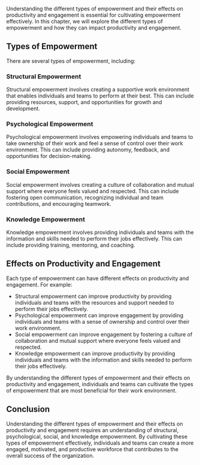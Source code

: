 
Understanding the different types of empowerment and their effects on productivity and engagement is essential for cultivating empowerment effectively. In this chapter, we will explore the different types of empowerment and how they can impact productivity and engagement.

Types of Empowerment
--------------------

There are several types of empowerment, including:

### Structural Empowerment

Structural empowerment involves creating a supportive work environment that enables individuals and teams to perform at their best. This can include providing resources, support, and opportunities for growth and development.

### Psychological Empowerment

Psychological empowerment involves empowering individuals and teams to take ownership of their work and feel a sense of control over their work environment. This can include providing autonomy, feedback, and opportunities for decision-making.

### Social Empowerment

Social empowerment involves creating a culture of collaboration and mutual support where everyone feels valued and respected. This can include fostering open communication, recognizing individual and team contributions, and encouraging teamwork.

### Knowledge Empowerment

Knowledge empowerment involves providing individuals and teams with the information and skills needed to perform their jobs effectively. This can include providing training, mentoring, and coaching.

Effects on Productivity and Engagement
--------------------------------------

Each type of empowerment can have different effects on productivity and engagement. For example:

* Structural empowerment can improve productivity by providing individuals and teams with the resources and support needed to perform their jobs effectively.
* Psychological empowerment can improve engagement by providing individuals and teams with a sense of ownership and control over their work environment.
* Social empowerment can improve engagement by fostering a culture of collaboration and mutual support where everyone feels valued and respected.
* Knowledge empowerment can improve productivity by providing individuals and teams with the information and skills needed to perform their jobs effectively.

By understanding the different types of empowerment and their effects on productivity and engagement, individuals and teams can cultivate the types of empowerment that are most beneficial for their work environment.

Conclusion
----------

Understanding the different types of empowerment and their effects on productivity and engagement requires an understanding of structural, psychological, social, and knowledge empowerment. By cultivating these types of empowerment effectively, individuals and teams can create a more engaged, motivated, and productive workforce that contributes to the overall success of the organization.
